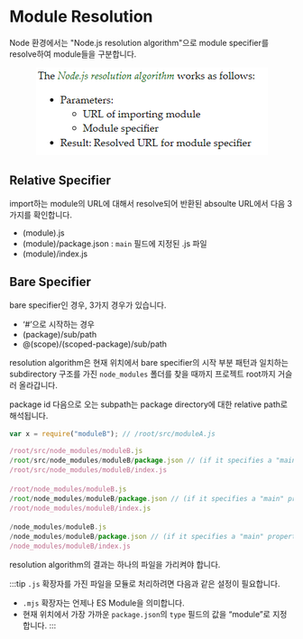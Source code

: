 # Module Resolution

Node 환경에서는 "Node.js resolution algorithm"으로 module specifier를 resolve하여 module들을 구분합니다.

<p align="center">
    <img src="../_images/module_resolution.png" alt="Module Resolution" />
</p>

## Relative Specifier

import하는 module의 URL에 대해서 resolve되어 반환된 absoulte URL에서 다음 3가지를 확인합니다.

- (module).js
- (module)/package.json : `main` 필드에 지정된 .js 파일
- (module)/index.js

## Bare Specifier

bare specifier인 경우, 3가지 경우가 있습니다.

- ‘#’으로 시작하는 경우
- (package)/sub/path
- @(scope)/(scoped-package)/sub/path

resolution algorithm은 현재 위치에서 bare specifier의 시작 부분 패턴과 일치하는 subdirectory 구조를 가진 `node_modules` 폴더를 찾을 때까지 프로젝트 root까지 거슬러 올라갑니다.

package id 다음으로 오는 subpath는 package directory에 대한 relative path로 해석됩니다.

```js
var x = require("moduleB"); // /root/src/moduleA.js
```

```js
/root/src/node_modules/moduleB.js
/root/src/node_modules/moduleB/package.json // (if it specifies a "main" property)
/root/src/node_modules/moduleB/index.js

/root/node_modules/moduleB.js
/root/node_modules/moduleB/package.json // (if it specifies a "main" property)
/root/node_modules/moduleB/index.js

/node_modules/moduleB.js
/node_modules/moduleB/package.json // (if it specifies a "main" property)
/node_modules/moduleB/index.js
```

resolution algorithm의 결과는 하나의 파일을 가리켜야 합니다.

:::tip
`.js` 확장자를 가진 파일을 모듈로 처리하려면 다음과 같은 설정이 필요합니다.

- `.mjs` 확장자는 언제나 ES Module을 의미합니다.
- 현재 위치에서 가장 가까운 `package.json`의 `type` 필드의 값을 “module”로 지정합니다.
  :::
